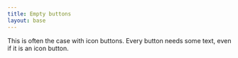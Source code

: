 ```yaml
---
title: Empty buttons
layout: base
---
```

This is often the case with icon buttons. Every button needs some text, even if 
it is  an icon button. 

